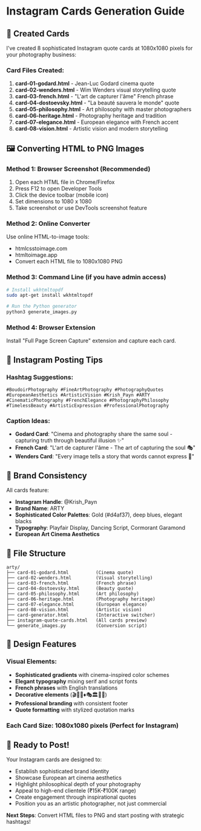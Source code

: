 # Instagram Cards Generation Guide

## 🎨 Created Cards

I've created 8 sophisticated Instagram quote cards at 1080x1080 pixels for your photography business:

### Card Files Created:
1. **card-01-godard.html** - Jean-Luc Godard cinema quote
2. **card-02-wenders.html** - Wim Wenders visual storytelling quote  
3. **card-03-french.html** - "L'art de capturer l'âme" French phrase
4. **card-04-dostoevsky.html** - "La beauté sauvera le monde" quote
5. **card-05-philosophy.html** - Art philosophy with master photographers
6. **card-06-heritage.html** - Photography heritage and tradition
7. **card-07-elegance.html** - European elegance with French accent
8. **card-08-vision.html** - Artistic vision and modern storytelling

## 🖼️ Converting HTML to PNG Images

### Method 1: Browser Screenshot (Recommended)
1. Open each HTML file in Chrome/Firefox
2. Press F12 to open Developer Tools
3. Click the device toolbar (mobile icon) 
4. Set dimensions to 1080 x 1080
5. Take screenshot or use DevTools screenshot feature

### Method 2: Online Converter
Use online HTML-to-image tools:
- htmlcsstoimage.com
- htmltoimage.app
- Convert each HTML file to 1080x1080 PNG

### Method 3: Command Line (if you have admin access)
```bash
# Install wkhtmltopdf
sudo apt-get install wkhtmltopdf

# Run the Python generator
python3 generate_images.py
```

### Method 4: Browser Extension
Install "Full Page Screen Capture" extension and capture each card.

## 🎯 Instagram Posting Tips

### Hashtag Suggestions:
```
#BoudoirPhotography #FineArtPhotography #PhotographyQuotes
#EuropeanAesthetics #ArtisticVision #Krish_Payn #ARTY
#CinematicPhotography #FrenchElegance #PhotographyPhilosophy
#TimelessBeauty #ArtisticExpression #ProfessionalPhotography
```

### Caption Ideas:
- **Godard Card**: "Cinema and photography share the same soul - capturing truth through beautiful illusion ✨"
- **French Card**: "L'art de capturer l'âme - The art of capturing the soul 🎭"
- **Wenders Card**: "Every image tells a story that words cannot express 📸"

## 🌟 Brand Consistency

All cards feature:
- **Instagram Handle**: @Krish_Payn
- **Brand Name**: ARTY
- **Sophisticated Color Palettes**: Gold (#d4af37), deep blues, elegant blacks
- **Typography**: Playfair Display, Dancing Script, Cormorant Garamond
- **European Art Cinema Aesthetics**

## 📱 File Structure
```
arty/
├── card-01-godard.html          (Cinema quote)
├── card-02-wenders.html         (Visual storytelling)
├── card-03-french.html          (French phrase)
├── card-04-dostoevsky.html      (Beauty quote)
├── card-05-philosophy.html      (Art philosophy)
├── card-06-heritage.html        (Photography heritage)
├── card-07-elegance.html        (European elegance)
├── card-08-vision.html          (Artistic vision)
├── card-generator.html          (Interactive switcher)
├── instagram-quote-cards.html   (All cards preview)
└── generate_images.py           (Conversion script)
```

## 🎨 Design Features

### Visual Elements:
- **Sophisticated gradients** with cinema-inspired color schemes
- **Elegant typography** mixing serif and script fonts
- **French phrases** with English translations
- **Decorative elements** (🎬📸✨♦🎭🏛️👑🌟)
- **Professional branding** with consistent footer
- **Quote formatting** with stylized quotation marks

### Each Card Size: 1080x1080 pixels (Perfect for Instagram)

## 🚀 Ready to Post!

Your Instagram cards are designed to:
- Establish sophisticated brand identity
- Showcase European art cinema aesthetics  
- Highlight philosophical depth of your photography
- Appeal to high-end clientele (₹15K-₹100K range)
- Create engagement through inspirational quotes
- Position you as an artistic photographer, not just commercial

**Next Steps**: Convert HTML files to PNG and start posting with strategic hashtags!